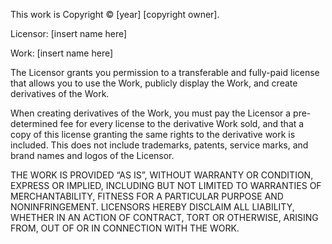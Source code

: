 This work is Copyright © [year] [copyright owner].


Licensor: [insert name here]

Work: [insert name here]


The Licensor grants you permission to a transferable and fully-paid license that allows you to use the Work, publicly display the Work, and create derivatives of the Work.

When creating derivatives of the Work, you must pay the Licensor a pre-determined fee for every license to the derivative Work sold, and that a copy of this license granting the same rights to the derivative work is included. This does not include trademarks, patents, service marks, and brand names and logos of the Licensor.


 THE WORK IS PROVIDED “AS IS”, WITHOUT WARRANTY OR CONDITION, EXPRESS OR IMPLIED, INCLUDING BUT NOT LIMITED TO WARRANTIES OF MERCHANTABILITY, FITNESS FOR A PARTICULAR PURPOSE AND NONINFRINGEMENT. LICENSORS HEREBY DISCLAIM ALL LIABILITY, WHETHER IN AN ACTION OF CONTRACT, TORT OR OTHERWISE, ARISING FROM, OUT OF OR IN CONNECTION WITH THE WORK.
